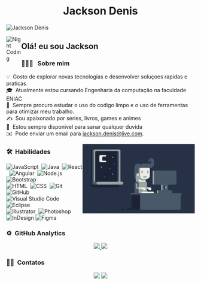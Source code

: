 <h1 align="center" >Jackson Denis</h1>

![Jackson Denis](https://media.licdn.com/dms/image/C4D16AQGOV4xLEs_69w/profile-displaybackgroundimage-shrink_350_1400/0/1642459219810?e=1685577600&v=beta&t=4dY98FHggx4UeIwNeAEfwLdzhFdWwP4FluPa98glqoo)

<img alt="Night Coding" src="./assets/Hand%20Wave.gif" width='40' align="left"/><h2>Olá! eu sou Jackson</h2>

<!-- ## 👋 &nbsp;Olá! eu sou Jackson -->

### 👨🏻‍💻 &nbsp; Sobre mim

💡 &nbsp;Gosto de explorar novas tecnologias e desenvolver soluçoes rapidas e praticas\
🎓 &nbsp;Atualmente estou cursando Engenharia da computação na faculdade ENIAC\
🌱 &nbsp;Sempre procuro estudar o uso do codigo limpo e o uso de ferramentas para otimizar meu trabalho.\
✍️ &nbsp;Sou apaixonado por series, livros, games e animes \
💬 &nbsp;Estou sempre disponivel para sanar qualquer duvida\
✉️ &nbsp;Pode enviar um email para jackson.denis@live.com.


<img alt="Night Coding" src="https://raw.githubusercontent.com/AVS1508/AVS1508/master/assets/Night-Coding.gif" align="right"/>

### 🛠 &nbsp;Habilidades

![JavaScript](https://img.shields.io/badge/-JavaScript-05122A?style=flat&logo=javascript)&nbsp;
![Java](https://img.shields.io/badge/-Java-05122A?style=flat&logo=Java&logoColor=FFA518)&nbsp;
![React](https://img.shields.io/badge/-React-05122A?style=flat&logo=react)&nbsp;
![Angular](https://img.shields.io/badge/-Angular-05122A?style=flat&logo=angular)&nbsp;
![Node.js](https://img.shields.io/badge/-Node.js-05122A?style=flat&logo=node.js)&nbsp;
![Bootstrap](https://img.shields.io/badge/-Bootstrap-05122A?style=flat&logo=bootstrap&logoColor=563D7C)\
![HTML](https://img.shields.io/badge/-HTML-05122A?style=flat&logo=HTML5)&nbsp;
![CSS](https://img.shields.io/badge/-CSS-05122A?style=flat&logo=CSS3&logoColor=1572B6)&nbsp;
![Git](https://img.shields.io/badge/-Git-05122A?style=flat&logo=git)&nbsp;
![GitHub](https://img.shields.io/badge/-GitHub-05122A?style=flat&logo=github)&nbsp;
![Visual Studio Code](https://img.shields.io/badge/-Visual%20Studio%20Code-05122A?style=flat&logo=visual-studio-code&logoColor=007ACC)&nbsp;
![Eclipse](https://img.shields.io/badge/-Eclipse-05122A?style=flat&logo=eclipse-ide&logoColor=2C2255)\
![Illustrator](https://img.shields.io/badge/-Illustrator-05122A?style=flat&logo=adobe-illustrator)&nbsp;
![Photoshop](https://img.shields.io/badge/-Photoshop-05122A?style=flat&logo=adobe-photoshop)&nbsp;
![InDesign](https://img.shields.io/badge/-InDesign-05122A?style=flat&logo=adobe-indesign)
![Figma](https://img.shields.io/badge/-Figma-05122A?style=flat&logo=Figma)

### ⚙️ &nbsp;GitHub Analytics

<p align="center">
<a href="https://github.com/JacksonDenis">
  <img height="180em" src="https://github-readme-stats-eight-theta.vercel.app/api?username=JacksonDenis&show_icons=true&theme=algolia&include_all_commits=true&count_private=true"/>
  <img height="180em" src="https://github-readme-stats-eight-theta.vercel.app/api/top-langs/?username=JacksonDenis&layout=compact&langs_count=8&theme=algolia"/>
</a>
</p>

### 🤝🏻 &nbsp;Contatos

<p align="center">
<a href="https://www.linkedin.com/in/jackson-denis/"><img src="https://img.shields.io/badge/-Jackson%20Denis-0077B5?style=flat&logo=Linkedin&logoColor=white"/></a>
<a href="https://www.instagram.com/jacksondenis/"><img src="https://img.shields.io/badge/-@jacksondenis-E4405F?style=flat&logo=Instagram&logoColor=white"/></a>

</p>


